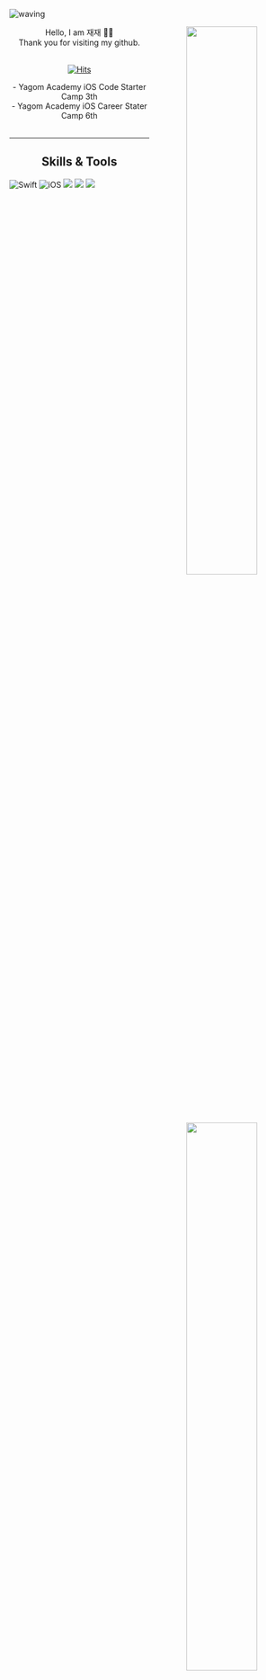 ![waving](https://capsule-render.vercel.app/api?type=waving&height=200&text=Welcome&fontAlign=80&fontAlignY=40&color=gradient)


<div align="center">
<img align="right" width="50%" src="https://github-readme-stats.vercel.app/api?username=zzbae&show_icons=true&theme=radical"/>
  
	
<div align="left">
  <div align="center">
Hello, I am 재재 🙌🏻 <br>
  <div align="center">
Thank you for visiting my github. <br>
   <br>
 <div align=center>
	
[![Hits](https://hits.seeyoufarm.com/api/count/incr/badge.svg?url=https%3A%2F%2Fgithub.com%2FZZBAE&count_bg=%23518E22&title_bg=%231B1B1B&icon=ghostery.svg&icon_color=%23F9FFFB&title=hits&edge_flat=false)](https://hits.seeyoufarm.com)
	 
  </div>
- Yagom Academy iOS Code Starter Camp 3th<br>
- Yagom Academy iOS Career Stater Camp 6th
 <br>

</div>

<br>


---
  
<img align="right" width="50%" src="https://github-readme-stats.vercel.app/api/top-langs/?username=ZZBAE&theme=dracula&exclude_repo=Computer-Science-Engineering&layout=compact&langs_count=10"/></a>

## Skills & Tools
<div align="left">

![Swift](https://img.shields.io/badge/Swift-FA7343?style=flat-square&logo=Swift&logoColor=white) 
![iOS](https://img.shields.io/badge/iOS-222222?style=flat-square&logo=Apple&logoColor=white) 
<img src="https://img.shields.io/badge/XCode-147EFB?style=flat-square&logo=xcode&logoColor=white"/>
<img src="https://img.shields.io/badge/GitHub-181717?style=flat-square&logo=github&logoColor=white"/> 
<img src="https://img.shields.io/badge/Git-F05032?style=flat-square&logo=Git&logoColor=white"/>

  <br>
 
</div>

